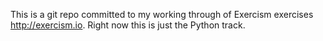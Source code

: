 This is a git repo committed to my working through of Exercism exercises http://exercism.io. Right now this is just the Python track.
